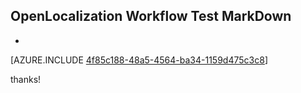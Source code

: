 ## OpenLocalization Workflow Test MarkDown
* 

[AZURE.INCLUDE [4f85c188-48a5-4564-ba34-1159d475c3c8](calleeMd1.md)]

 
thanks!
